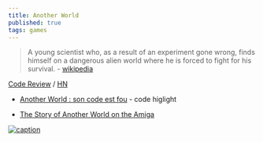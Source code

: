 ```yaml
---
title: Another World
published: true
tags: games
---
```

>  A young scientist who, as a result of an experiment gone wrong, finds himself on a dangerous alien world where he is forced to fight for his survival. - [wikipedia](https://en.wikipedia.org/wiki/Another_World_(video_game))

[Code Review](http://fabiensanglard.net/anotherWorld_code_review/) / [HN](https://news.ycombinator.com/item?id=17320387)
- [Another World : son code est fou](https://www.youtube.com/watch?v=PGLOiDDW4Kc) - code higlight

- [The Story of Another World on the Amiga](https://www.youtube.com/watch?v=0iz9PJbs5rE)

[![caption](https://external-content.duckduckgo.com/iu/?u=https%3A%2F%2Fwww.macgamestore.com%2Fimages_screenshots%2Fanother-world-49895.jpg&f=1&nofb=1&ipt=c2765beb602a1599ca0b45d84e9cb3e5a21ac81cfa94be6d5ae772da37a67f19&ipo=images)](https://www.youtube.com/watch?v=utrxk5_PeEY)
